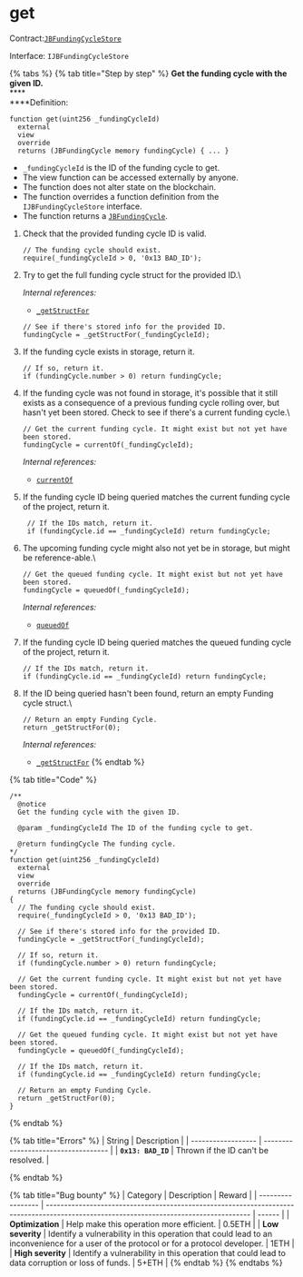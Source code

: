 # get

Contract:[`JBFundingCycleStore`](../)​‌

Interface: `IJBFundingCycleStore`

{% tabs %}
{% tab title="Step by step" %}
**Get the funding cycle with the given ID.**\
****\
****Definition:

```solidity
function get(uint256 _fundingCycleId)
  external
  view
  override
  returns (JBFundingCycle memory fundingCycle) { ... }
```

* `_fundingCycleId` is the ID of the funding cycle to get.
* The view function can be accessed externally by anyone. 
* The function does not alter state on the blockchain.
* The function overrides a function definition from the `IJBFundingCycleStore` interface.
* The function returns a [`JBFundingCycle`](../../../data-structures/jbfundingcycle.md).



1.  Check that the provided funding cycle ID is valid. 

    ```solidity
    // The funding cycle should exist.
    require(_fundingCycleId > 0, '0x13 BAD_ID');
    ```


2.  Try to get the full funding cycle struct for the provided ID.\


    _Internal references:_

    * [`_getStructFor`](\_getstructfor.md)

    ```solidity
    // See if there's stored info for the provided ID.
    fundingCycle = _getStructFor(_fundingCycleId);
    ```


3.  If the funding cycle exists in storage, return it.

    ```solidity
    // If so, return it.
    if (fundingCycle.number > 0) return fundingCycle;
    ```


4.  If the funding cycle was not found in storage, it's possible that it still exists as a consequence of a previous funding cycle rolling over, but hasn't yet been stored. Check to see if there's a current funding cycle.\

    ```solidity
    // Get the current funding cycle. It might exist but not yet have been stored.
    fundingCycle = currentOf(_fundingCycleId);
    ```

    _Internal references:_

    * [`currentOf`](currentof.md)



5.  If the funding cycle ID being queried matches the current funding cycle of the project, return it.

    ```solidity
     // If the IDs match, return it.
     if (fundingCycle.id == _fundingCycleId) return fundingCycle;
    ```


6.  The upcoming funding cycle might also not yet be in storage, but might be reference-able.\

    ```solidity
    // Get the queued funding cycle. It might exist but not yet have been stored.
    fundingCycle = queuedOf(_fundingCycleId);
    ```

    _Internal references:_

    * [`queuedOf`](queuedof.md)



7.  If the funding cycle ID being queried matches the queued funding cycle of the project, return it.

    ```solidity
    // If the IDs match, return it.
    if (fundingCycle.id == _fundingCycleId) return fundingCycle;
    ```


8.  If the ID being queried hasn't been found, return an empty Funding cycle struct.\

    ```solidity
    // Return an empty Funding Cycle.
    return _getStructFor(0);
    ```

    _Internal references:_

    * [`_getStructFor`](\_getstructfor.md)
{% endtab %}

{% tab title="Code" %}
```solidity
/**
  @notice 
  Get the funding cycle with the given ID.

  @param _fundingCycleId The ID of the funding cycle to get.

  @return fundingCycle The funding cycle.
*/
function get(uint256 _fundingCycleId)
  external
  view
  override
  returns (JBFundingCycle memory fundingCycle)
{
  // The funding cycle should exist.
  require(_fundingCycleId > 0, '0x13 BAD_ID');

  // See if there's stored info for the provided ID.
  fundingCycle = _getStructFor(_fundingCycleId);
  
  // If so, return it.
  if (fundingCycle.number > 0) return fundingCycle;
  
  // Get the current funding cycle. It might exist but not yet have been stored.
  fundingCycle = currentOf(_fundingCycleId);
  
  // If the IDs match, return it.
  if (fundingCycle.id == _fundingCycleId) return fundingCycle;
  
  // Get the queued funding cycle. It might exist but not yet have been stored.
  fundingCycle = queuedOf(_fundingCycleId);
  
  // If the IDs match, return it.
  if (fundingCycle.id == _fundingCycleId) return fundingCycle;

  // Return an empty Funding Cycle.
  return _getStructFor(0);
}
```
{% endtab %}

{% tab title="Errors" %}
| String             | Description                         |
| ------------------ | ----------------------------------- |
| **`0x13: BAD_ID`** | Thrown if the ID can't be resolved. |


{% endtab %}

{% tab title="Bug bounty" %}
| Category          | Description                                                                                                                            | Reward |
| ----------------- | -------------------------------------------------------------------------------------------------------------------------------------- | ------ |
| **Optimization**  | Help make this operation more efficient.                                                                                               | 0.5ETH |
| **Low severity**  | Identify a vulnerability in this operation that could lead to an inconvenience for a user of the protocol or for a protocol developer. | 1ETH   |
| **High severity** | Identify a vulnerability in this operation that could lead to data corruption or loss of funds.                                        | 5+ETH  |
{% endtab %}
{% endtabs %}


